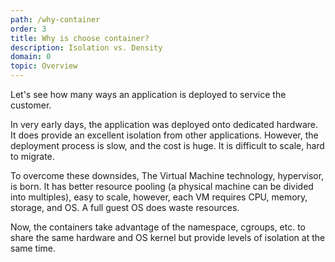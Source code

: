 ```yaml
---
path: /why-container
order: 3
title: Why is choose container?
description: Isolation vs. Density
domain: 0
topic: Overview
---
```


Let's see how many ways an application is deployed to service the customer.

In very early days, the application was deployed onto dedicated hardware. It does provide an excellent isolation from other applications. However, the deployment process is slow, and the cost is huge. It is difficult to scale, hard to migrate.

To overcome these downsides, The Virtual Machine technology, hypervisor, is born. It has better resource pooling (a physical machine can be divided into multiples), easy to scale, however, each VM requires CPU, memory, storage, and OS. A full guest OS does waste resources.

Now, the containers take advantage of the namespace, cgroups, etc. to share the same hardware and OS kernel but provide levels of isolation at the same time.
